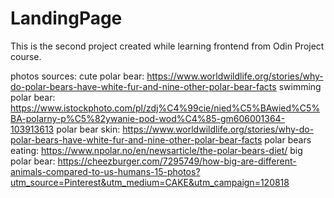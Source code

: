 # LandingPage
This is the second project created while learning frontend from Odin Project course.


photos sources:
cute polar bear: https://www.worldwildlife.org/stories/why-do-polar-bears-have-white-fur-and-nine-other-polar-bear-facts
swimming polar bear: https://www.istockphoto.com/pl/zdj%C4%99cie/nied%C5%BAwied%C5%BA-polarny-p%C5%82ywanie-pod-wod%C4%85-gm606001364-103913613
polar bear skin: https://www.worldwildlife.org/stories/why-do-polar-bears-have-white-fur-and-nine-other-polar-bear-facts
polar bears eating: https://www.npolar.no/en/newsarticle/the-polar-bears-diet/
big polar bear: https://cheezburger.com/7295749/how-big-are-different-animals-compared-to-us-humans-15-photos?utm_source=Pinterest&utm_medium=CAKE&utm_campaign=120818